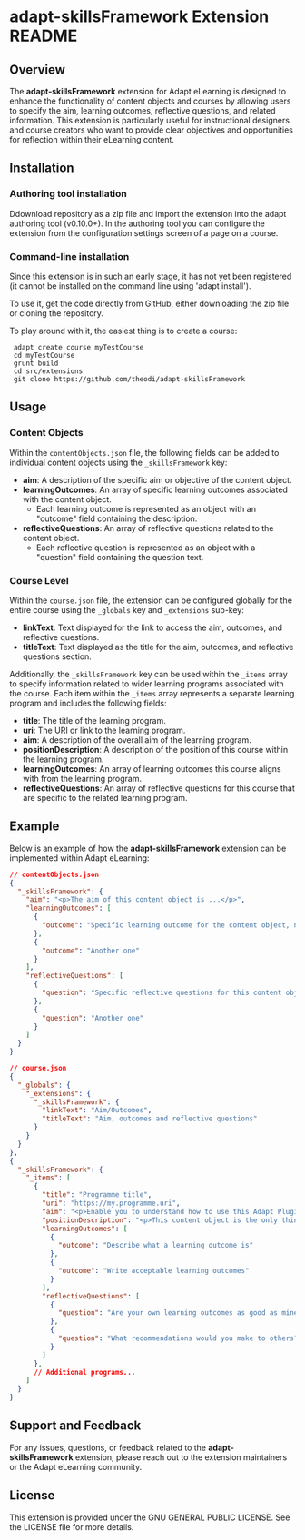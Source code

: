 # adapt-skillsFramework Extension README

## Overview
The **adapt-skillsFramework** extension for Adapt eLearning is designed to enhance the functionality of content objects and courses by allowing users to specify the aim, learning outcomes, reflective questions, and related information. This extension is particularly useful for instructional designers and course creators who want to provide clear objectives and opportunities for reflection within their eLearning content.

## Installation

### Authoring tool installation

Ddownload repository as a zip file and import the extension into the adapt authoring tool (v0.10.0+). In the authoring tool you can configure the extension from the configuration settings screen of a page on a course.

### Command-line installation

Since this extension is in such an early stage, it has not yet been registered (it cannot be installed on the command line using 'adapt install').

To use it, get the code directly from GitHub, either downloading the zip file or cloning the repository.

To play around with it, the easiest thing is to create a course:

```
 adapt create course myTestCourse
 cd myTestCourse
 grunt build
 cd src/extensions
 git clone https://github.com/theodi/adapt-skillsFramework
```

## Usage
### Content Objects
Within the `contentObjects.json` file, the following fields can be added to individual content objects using the `_skillsFramework` key:
- **aim**: A description of the specific aim or objective of the content object.
- **learningOutcomes**: An array of specific learning outcomes associated with the content object.
  - Each learning outcome is represented as an object with an "outcome" field containing the description.
- **reflectiveQuestions**: An array of reflective questions related to the content object.
  - Each reflective question is represented as an object with a "question" field containing the question text.

### Course Level
Within the `course.json` file, the extension can be configured globally for the entire course using the `_globals` key and `_extensions` sub-key:
- **linkText**: Text displayed for the link to access the aim, outcomes, and reflective questions.
- **titleText**: Text displayed as the title for the aim, outcomes, and reflective questions section.

Additionally, the `_skillsFramework` key can be used within the `_items` array to specify information related to wider learning programs associated with the course. Each item within the `_items` array represents a separate learning program and includes the following fields:
- **title**: The title of the learning program.
- **uri**: The URI or link to the learning program.
- **aim**: A description of the overall aim of the learning program.
- **positionDescription**: A description of the position of this course within the learning program.
- **learningOutcomes**: An array of learning outcomes this course aligns with from the learning program.
- **reflectiveQuestions**: An array of reflective questions for this course that are specific to the related learning program.

## Example
Below is an example of how the **adapt-skillsFramework** extension can be implemented within Adapt eLearning:

```json
// contentObjects.json
{
  "_skillsFramework": {
    "aim": "<p>The aim of this content object is ...</p>",
    "learningOutcomes": [
      {
        "outcome": "Specific learning outcome for the content object, not wider course or program."
      },
      {
        "outcome": "Another one"
      }
    ],
    "reflectiveQuestions": [
      {
        "question": "Specific reflective questions for this content object, not the wider course or program."
      },
      {
        "question": "Another one"
      }
    ]
  }
}

// course.json
{
  "_globals": {
    "_extensions": {
      "_skillsFramework": {
        "linkText": "Aim/Outcomes",
        "titleText": "Aim, outcomes and reflective questions"
      }
    }
  }
},
{
  "_skillsFramework": {
    "_items": [
      {
        "title": "Programme title",
        "uri": "https://my.programme.uri",
        "aim": "<p>Enable you to understand how to use this Adapt Plugin</p>",
        "positionDescription": "<p>This content object is the only thing in this programme!</p>",
        "learningOutcomes": [
          {
            "outcome": "Describe what a learning outcome is"
          },
          {
            "outcome": "Write acceptable learning outcomes"
          }
        ],
        "reflectiveQuestions": [
          {
            "question": "Are your own learning outcomes as good as mine?"
          },
          {
            "question": "What recommendations would you make to others?"
          }
        ]
      },
      // Additional programs...
    ]
  }
}
```

## Support and Feedback
For any issues, questions, or feedback related to the **adapt-skillsFramework** extension, please reach out to the extension maintainers or the Adapt eLearning community.

## License
This extension is provided under the GNU GENERAL PUBLIC LICENSE. See the LICENSE file for more details.